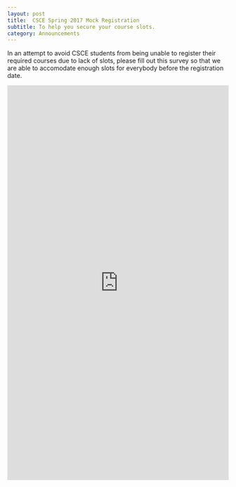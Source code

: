 ```yaml
---
layout: post
title:  CSCE Spring 2017 Mock Registration
subtitle: To help you secure your course slots.
category: Announcements
---
```


In an attempt to avoid CSCE students from being unable to register their
required courses due to lack of slots, please fill out this survey so that
we are able to accomodate enough slots for everybody before the registration
date.

<iframe src="https://docs.google.com/forms/d/e/1FAIpQLSdw_TPOToU3j8U5MXLO2GqrJS3qCPdQqDxmluk8encSggvr4w/viewform?embedded=true" width="100%" height="900" frameborder="0" marginheight="0" marginwidth="0">Loading...</iframe>